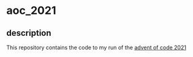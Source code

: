 # aoc_2021

## description

This repository contains the code to my run of the [advent of code 2021](https://adventofcode.com/2021)
